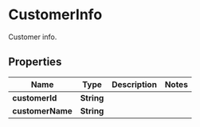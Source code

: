 

# CustomerInfo

Customer info.

## Properties

| Name | Type | Description | Notes |
|------------ | ------------- | ------------- | -------------|
|**customerId** | **String** |  |  |
|**customerName** | **String** |  |  |



